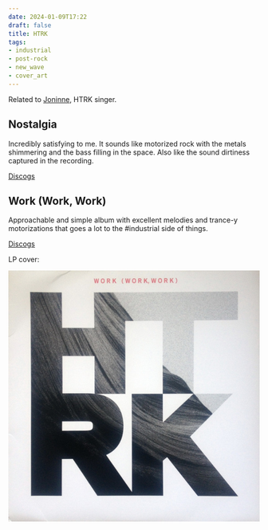 ```yaml
---
date: 2024-01-09T17:22
draft: false
title: HTRK
tags:
- industrial
- post-rock
- new_wave
- cover_art
---
```

Related to [Joninne](jonnine.md), HTRK singer.

## Nostalgia

Incredibly satisfying to me. It sounds like motorized rock with the metals shimmering and the bass filling in the space. Also like the sound dirtiness captured in the recording.

[Discogs](https://www.discogs.com/master/190793-HTRK-Nostalgia)

## Work (Work, Work)

Approachable and simple album with excellent melodies and trance-y motorizations that goes a lot to the #industrial side of things.

[Discogs](https://www.discogs.com/master/373946-HTRK-Work-Work-Work)

LP cover:

![The dominant arwork is composed of the letters HTRK in cutour, framing a black and white photo of what appears to be a sensuous ans sinuous rock formation or a cloth surface. At the top the title of the album in red.](../attachment/vsc-paste/htrk-240110173751.png)